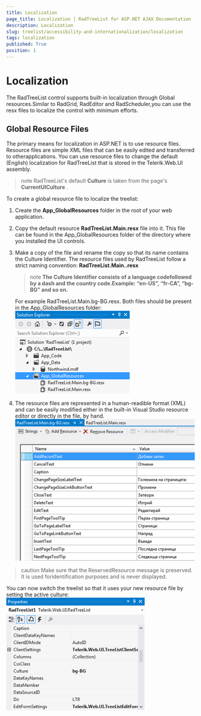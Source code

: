 ```yaml
---
title: Localization
page_title: Localization | RadTreeList for ASP.NET AJAX Documentation
description: Localization
slug: treelist/accessibility-and-internationalization/localization
tags: localization
published: True
position: 1
---
```


# Localization



The RadTreeList control supports built-in localization through Global resources.Similar to RadGrid, RadEditor and RadScheduler,you can use the resx files to localize the control with minimum efforts.

## Global Resource Files

The primary means for localization in ASP.NET is to use resource files. Resource files are simple XML files that can be easily edited and transferred to otherapplications. You can use resource files to change the default (English) localization for RadTreeList that is stored in the Telerik.Web.UI assembly.

>note RadTreeList's default **Culture** is taken from the page's **CurrentUICulture** .
>


To create a global resource file to localize the treelist:

1. Create the **App_GlobalResources** folder in the root of your web application.

1. Copy the default resource **RadTreeList.Main.resx** file into it. This file can be found in the App_GlobalResources folder of the directory where you installed the UI controls.

1. Make a copy of the file and rename the copy so that its name contains the Culture Identifier. The resource files used by RadTreeList follow a strict naming convention: **RadTreeList.Main.<Culture Identifier>.resx**

	>note  **The Culture Identifier consists of a language codefollowed by a dash and the country code.Example: “en-US”, “fr-CA”, “bg-BG” and so on.** 
	>

	For example RadTreeList.Main.bg-BG.resx. Both files should be present in the App_GlobalResources folder:
	![Global Resources](images/treelist_localization1.png)

1. The resource files are represented in a human-readible format (XML) and can be easily modified either in the built-in Visual Studio resource editor or directly in the file, by hand.
![Modified resource file](images/treelist_localization2.png)

>caution Make sure that the ReservedResource message is preserved. It is used foridentification purposes and is never displayed.
>

You can now switch the treelist so that it uses your new resource file by setting the active culture:
![Culture](images/treelist_localization3.png)
